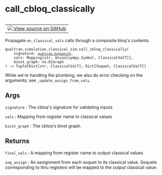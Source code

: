# call_cbloq_classically


<table class="tfo-notebook-buttons tfo-api nocontent" align="left">
<td>
  <a target="_blank" href="https://github.com/quantumlib/Qualtran/blob/main/qualtran/simulation/classical_sim.py#L144-L187">
    <img src="https://www.tensorflow.org/images/GitHub-Mark-32px.png" />
    View source on GitHub
  </a>
</td>
</table>



Propagate `on_classical_vals` calls through a composite bloq's contents.


<pre class="devsite-click-to-copy prettyprint lang-py tfo-signature-link">
<code>qualtran.simulation.classical_sim.call_cbloq_classically(
    signature: <a href="../../../qualtran/Signature.html"><code>qualtran.Signature</code></a>,
    vals: Mapping[str, Union[sympy.Symbol, ClassicalValT]],
    binst_graph: nx.DiGraph
) -> Tuple[Dict[str, ClassicalValT], Dict[Soquet, ClassicalValT]]
</code></pre>



<!-- Placeholder for "Used in" -->

While we're handling the plumbing, we also do error checking on the arguments; see
`_update_assign_from_vals`.

<h2 class="add-link">Args</h2>

`signature`<a id="signature"></a>
: The cbloq's signature for validating inputs

`vals`<a id="vals"></a>
: Mapping from register name to classical values

`binst_graph`<a id="binst_graph"></a>
: The cbloq's binst graph.




<h2 class="add-link">Returns</h2>

`final_vals`<a id="final_vals"></a>
: A mapping from register name to output classical values

`soq_assign`<a id="soq_assign"></a>
: An assignment from each soquet to its classical value. Soquets
  corresponding to thru registers will be mapped to the *output* classical
  value.


